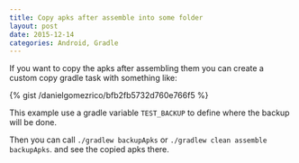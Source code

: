 ```yaml
---
title: Copy apks after assemble into some folder
layout: post
date: 2015-12-14
categories: Android, Gradle
---
```


If you want to copy the apks after assembling them you can create
a custom copy gradle task with something like:

{% gist /danielgomezrico/bfb2fb5732d760e766f5 %}

This example use a gradle variable `TEST_BACKUP` to define where the backup will
be done.

Then you can call `./gradlew backupApks` or `./gradlew clean assemble backupApks`.
and see the copied apks there.
